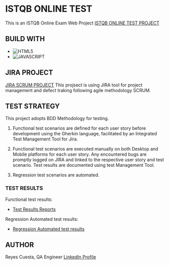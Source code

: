 # ISTQB ONLINE TEST
This is an ISTQB Online Exam Web Project
[ISTQB ONLINE TEST PROJECT](https://bootcamp-qa.github.io/istqb-online-test/)

## BUILD WITH
* ![HTML5](https://img.shields.io/badge/html5-%23E34F26.svg?style=for-the-badge&logo=html5&logoColor=white)
* ![JAVASCRIPT](https://img.shields.io/badge/JavaScript-323330?style=for-the-badge&logo=javascript&logoColor=F7DF1E)


## JIRA PROJECT
[JIRA SCRUM PROJECT](https://bootcampqareyes.atlassian.net/jira/software/projects/IOT/boards/5)
This projsect is using JIRA tool for project management and defect traking following agile methodology SCRUM.


## TEST STRATEGY
This project adopts BDD Methodology for testing.

1. Functional test scenarios are defined for each user story before development using the Gherkin language, facilitated by an Integrated Test Management Tool for Jira.

2. Functional test scenarios are executed manually on both Desktop and Mobile platforms for each user story. Any encountered bugs are promptly logged on JIRA and linked to the respective user story and test scenario. Test results are documented using test Management Tool.

3. Regression test scenarios are automated.


### TEST RESULTS
Functional test results:
* [Test Results Reports](test-results.pdf)

Regression Automated test results:
* [Regression Automated test results](linktoresults.html) 


## AUTHOR
Reyes Cuesta, QA Engineer
[LinkedIn Profile](https://www.linkedin.com/in/reyescuesta)
